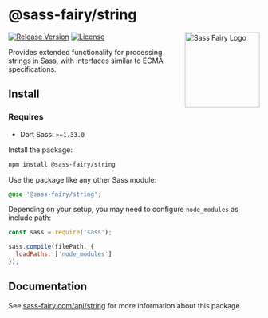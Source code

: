 # @sass-fairy/string

<a href="https://sass-fairy.com/"><img src="https://sass-fairy.com/img/logo.svg" alt="Sass Fairy Logo" width="150" align="right" /></a>

[![Release Version](https://img.shields.io/npm/v/@sass-fairy/string.svg)](https://www.npmjs.com/package/@sass-fairy/string)
[![License](https://img.shields.io/badge/License-MIT-blue.svg)](https://opensource.org/licenses/MIT)

Provides extended functionality for processing strings in Sass, with interfaces similar to ECMA specifications.

## Install

### Requires

* Dart Sass: `>=1.33.0`

Install the package:

```bash
npm install @sass-fairy/string
```

Use the package like any other Sass module:

```scss
@use '@sass-fairy/string';
```

Depending on your setup, you may need to configure `node_modules` as include path:

```js
const sass = require('sass');

sass.compile(filePath, {
  loadPaths: ['node_modules']
});
```

## Documentation

See [sass-fairy.com/api/string](http://sass-fairy.com/api/string) for more information about this package.
